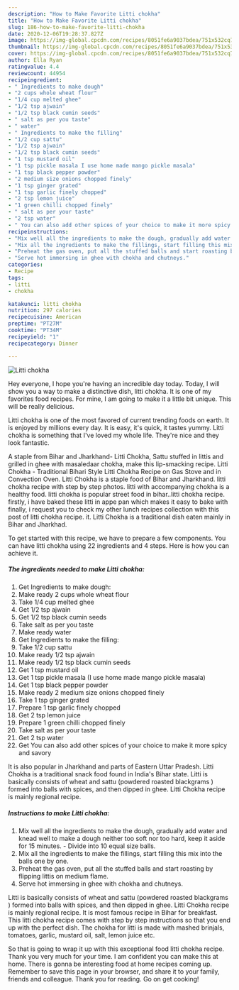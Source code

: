 ```yaml
---
description: "How to Make Favorite Litti chokha"
title: "How to Make Favorite Litti chokha"
slug: 186-how-to-make-favorite-litti-chokha
date: 2020-12-06T19:28:37.827Z
image: https://img-global.cpcdn.com/recipes/8051fe6a9037bdea/751x532cq70/litti-chokha-recipe-main-photo.jpg
thumbnail: https://img-global.cpcdn.com/recipes/8051fe6a9037bdea/751x532cq70/litti-chokha-recipe-main-photo.jpg
cover: https://img-global.cpcdn.com/recipes/8051fe6a9037bdea/751x532cq70/litti-chokha-recipe-main-photo.jpg
author: Ella Ryan
ratingvalue: 4.4
reviewcount: 44954
recipeingredient:
- " Ingredients to make dough"
- "2 cups whole wheat flour"
- "1/4 cup melted ghee"
- "1/2 tsp ajwain"
- "1/2 tsp black cumin seeds"
- " salt as per you taste"
- " water"
- " Ingredients to make the filling"
- "1/2 cup sattu"
- "1/2 tsp ajwain"
- "1/2 tsp black cumin seeds"
- "1 tsp mustard oil"
- "1 tsp pickle masala I use home made mango pickle masala"
- "1 tsp black pepper powder"
- "2 medium size onions chopped finely"
- "1 tsp ginger grated"
- "1 tsp garlic finely chopped"
- "2 tsp lemon juice"
- "1 green chilli chopped finely"
- " salt as per your taste"
- "2 tsp water"
- " You can also add other spices of your choice to make it more spicy and savory"
recipeinstructions:
- "Mix well all the ingredients to make the dough, gradually add water and knead well to make a dough neither too soft nor too hard, keep it aside for 15 minutes.  Divide into 10 equal size balls."
- "Mix all the ingredients to make the fillings, start filling this mix into the balls one by one."
- "Preheat the gas oven, put all the stuffed balls and start roasting by flipping littis on medium flame."
- "Serve hot immersing in ghee with chokha and chutneys."
categories:
- Recipe
tags:
- litti
- chokha

katakunci: litti chokha 
nutrition: 297 calories
recipecuisine: American
preptime: "PT27M"
cooktime: "PT34M"
recipeyield: "1"
recipecategory: Dinner

---
```



![Litti chokha](https://img-global.cpcdn.com/recipes/8051fe6a9037bdea/751x532cq70/litti-chokha-recipe-main-photo.jpg)

Hey everyone, I hope you're having an incredible day today. Today, I will show you a way to make a distinctive dish, litti chokha. It is one of my favorites food recipes. For mine, I am going to make it a little bit unique. This will be really delicious.

Litti chokha is one of the most favored of current trending foods on earth. It is enjoyed by millions every day. It is easy, it's quick, it tastes yummy. Litti chokha is something that I've loved my whole life. They're nice and they look fantastic.

A staple from Bihar and Jharkhand- Litti Chokha, Sattu stuffed in littis and grilled in ghee with masaledaar chokha, make this lip-smacking recipe. Litti Chokha - Traditional Bihari Style Litti Chokha Recipe on Gas Stove and in Convection Oven. Litti Chokha is a staple food of Bihar and Jharkhand. litti chokha recipe with step by step photos. litti with accompanying chokha is a healthy food. litti chokha is popular street food in bihar..litti chokha recipe. firstly, i have baked these litti in appe pan which makes it easy to bake with finally, i request you to check my other lunch recipes collection with this post of litti chokha recipe. it. Litti Chokha is a traditional dish eaten mainly in Bihar and Jharkhad.


To get started with this recipe, we have to prepare a few components. You can have litti chokha using 22 ingredients and 4 steps. Here is how you can achieve it.

<!--inarticleads1-->

##### The ingredients needed to make Litti chokha:

1. Get  Ingredients to make dough:
1. Make ready 2 cups whole wheat flour
1. Take 1/4 cup melted ghee
1. Get 1/2 tsp ajwain
1. Get 1/2 tsp black cumin seeds
1. Take  salt as per you taste
1. Make ready  water
1. Get  Ingredients to make the filling:
1. Take 1/2 cup sattu
1. Make ready 1/2 tsp ajwain
1. Make ready 1/2 tsp black cumin seeds
1. Get 1 tsp mustard oil
1. Get 1 tsp pickle masala (I use home made mango pickle masala)
1. Get 1 tsp black pepper powder
1. Make ready 2 medium size onions chopped finely
1. Take 1 tsp ginger grated
1. Prepare 1 tsp garlic finely chopped
1. Get 2 tsp lemon juice
1. Prepare 1 green chilli chopped finely
1. Take  salt as per your taste
1. Get 2 tsp water
1. Get  You can also add other spices of your choice to make it more spicy and savory


It is also popular in Jharkhand and parts of Eastern Uttar Pradesh. Litti Chokha is a traditional snack food found in India&#39;s Bihar state. Litti is basically consists of wheat and sattu (powdered roasted blackgrams ) formed into balls with spices, and then dipped in ghee. Litti Chokha recipe is mainly regional recipe. 

<!--inarticleads2-->

##### Instructions to make Litti chokha:

1. Mix well all the ingredients to make the dough, gradually add water and knead well to make a dough neither too soft nor too hard, keep it aside for 15 minutes.  - Divide into 10 equal size balls.
1. Mix all the ingredients to make the fillings, start filling this mix into the balls one by one.
1. Preheat the gas oven, put all the stuffed balls and start roasting by flipping littis on medium flame.
1. Serve hot immersing in ghee with chokha and chutneys.


Litti is basically consists of wheat and sattu (powdered roasted blackgrams ) formed into balls with spices, and then dipped in ghee. Litti Chokha recipe is mainly regional recipe. It is most famous recipe in Bihar for breakfast. This litti chokha recipe comes with step by step instructions so that you end up with the perfect dish. The chokha for litti is made with mashed brinjals, tomatoes, garlic, mustard oil, salt, lemon juice etc. 

So that is going to wrap it up with this exceptional food litti chokha recipe. Thank you very much for your time. I am confident you can make this at home. There is gonna be interesting food at home recipes coming up. Remember to save this page in your browser, and share it to your family, friends and colleague. Thank you for reading. Go on get cooking!
